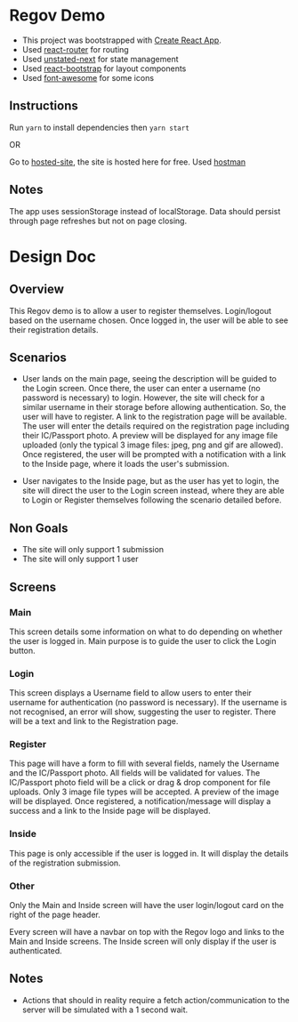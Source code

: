 # Regov Demo
* This project was bootstrapped with [Create React App](https://github.com/facebook/create-react-app).
* Used [react-router](https://reactrouter.com/) for routing
* Used [unstated-next](https://github.com/jamiebuilds/unstated-next) for state management
* Used [react-bootstrap](https://react-bootstrap.github.io/) for layout components
* Used [font-awesome](https://fontawesome.com/how-to-use/on-the-web/using-with/react) for some icons

## Instructions
Run `yarn` to install dependencies then `yarn start`

OR

Go to [hosted-site](https://regov.hostman.site/), the site is hosted here for free. Used [hostman](https://hostman.com/)

## Notes
The app uses sessionStorage instead of localStorage. Data should persist through page refreshes but not on page closing.

# Design Doc
## Overview
This Regov demo is to allow a user to register themselves. Login/logout based on the username chosen. Once logged in, the user will be able to see their registration details.

## Scenarios
* User lands on the main page, seeing the description will be guided to the Login screen. Once there, the user can enter a username (no password is necessary) to login. However, the site will check for a similar username in their storage before allowing authentication. So, the user will have to register. A link to the registration page will be available. The user will enter the details required on the registration page including their IC/Passport photo. A preview will be displayed for any image file uploaded (only the typical 3 image files: jpeg, png and gif are allowed). Once registered, the user will be prompted with a notification with a link to the Inside page, where it loads the user's submission.

* User navigates to the Inside page, but as the user has yet to login, the site will direct the user to the Login screen instead, where they are able to Login or Register themselves following the scenario detailed before.

## Non Goals
* The site will only support 1 submission
* The site will only support 1 user

## Screens
### Main
This screen details some information on what to do depending on whether the user is logged in. Main purpose is to guide the user to click the Login button.

### Login
This screen displays a Username field to allow users to enter their username for authentication (no password is necessary). If the username is not recognised, an error will show, suggesting the user to register. There will be a text and link to the Registration page. 

### Register
This page will have a form to fill with several fields, namely the Username and the IC/Passport photo. All fields will be validated for values. The IC/Passport photo field will be a click or drag & drop component for file uploads. Only 3 image file types will be accepted. A preview of the image will be displayed. Once registered, a notification/message will display a success and a link to the Inside page will be displayed.

### Inside
This page is only accessible if the user is logged in. It will display the details of the registration submission.

### Other
Only the Main and Inside screen will have the user login/logout card on the right of the page header.

Every screen will have a navbar on top with the Regov logo and links to the Main and Inside screens. The Inside screen will only display if the user is authenticated.

## Notes
* Actions that should in reality require a fetch action/communication to the server will be simulated with a 1 second wait. 

